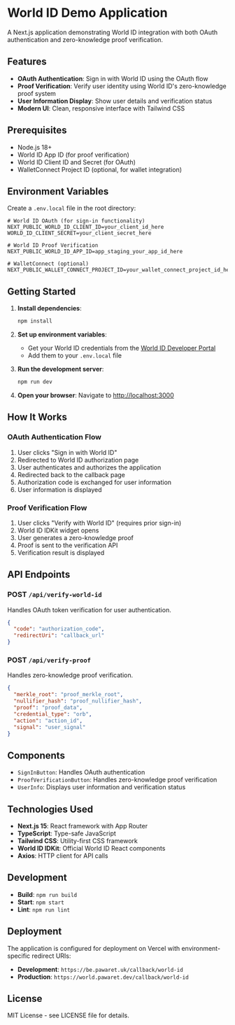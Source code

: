 # World ID Demo Application

A Next.js application demonstrating World ID integration with both OAuth authentication and zero-knowledge proof verification.

## Features

- **OAuth Authentication**: Sign in with World ID using the OAuth flow
- **Proof Verification**: Verify user identity using World ID's zero-knowledge proof system
- **User Information Display**: Show user details and verification status
- **Modern UI**: Clean, responsive interface with Tailwind CSS

## Prerequisites

- Node.js 18+
- World ID App ID (for proof verification)
- World ID Client ID and Secret (for OAuth)
- WalletConnect Project ID (optional, for wallet integration)

## Environment Variables

Create a `.env.local` file in the root directory:

```env
# World ID OAuth (for sign-in functionality)
NEXT_PUBLIC_WORLD_ID_CLIENT_ID=your_client_id_here
WORLD_ID_CLIENT_SECRET=your_client_secret_here

# World ID Proof Verification
NEXT_PUBLIC_WORLD_ID_APP_ID=app_staging_your_app_id_here

# WalletConnect (optional)
NEXT_PUBLIC_WALLET_CONNECT_PROJECT_ID=your_wallet_connect_project_id_here
```

## Getting Started

1. **Install dependencies**:

   ```bash
   npm install
   ```

2. **Set up environment variables**:

   - Get your World ID credentials from the [World ID Developer Portal](https://developer.worldcoin.org/)
   - Add them to your `.env.local` file

3. **Run the development server**:

   ```bash
   npm run dev
   ```

4. **Open your browser**:
   Navigate to [http://localhost:3000](http://localhost:3000)

## How It Works

### OAuth Authentication Flow

1. User clicks "Sign in with World ID"
2. Redirected to World ID authorization page
3. User authenticates and authorizes the application
4. Redirected back to the callback page
5. Authorization code is exchanged for user information
6. User information is displayed

### Proof Verification Flow

1. User clicks "Verify with World ID" (requires prior sign-in)
2. World ID IDKit widget opens
3. User generates a zero-knowledge proof
4. Proof is sent to the verification API
5. Verification result is displayed

## API Endpoints

### POST `/api/verify-world-id`

Handles OAuth token verification for user authentication.

```json
{
  "code": "authorization_code",
  "redirectUri": "callback_url"
}
```

### POST `/api/verify-proof`

Handles zero-knowledge proof verification.

```json
{
  "merkle_root": "proof_merkle_root",
  "nullifier_hash": "proof_nullifier_hash",
  "proof": "proof_data",
  "credential_type": "orb",
  "action": "action_id",
  "signal": "user_signal"
}
```

## Components

- `SignInButton`: Handles OAuth authentication
- `ProofVerificationButton`: Handles zero-knowledge proof verification
- `UserInfo`: Displays user information and verification status

## Technologies Used

- **Next.js 15**: React framework with App Router
- **TypeScript**: Type-safe JavaScript
- **Tailwind CSS**: Utility-first CSS framework
- **World ID IDKit**: Official World ID React components
- **Axios**: HTTP client for API calls

## Development

- **Build**: `npm run build`
- **Start**: `npm start`
- **Lint**: `npm run lint`

## Deployment

The application is configured for deployment on Vercel with environment-specific redirect URIs:

- **Development**: `https://be.pawaret.uk/callback/world-id`
- **Production**: `https://world.pawaret.dev/callback/world-id`

## License

MIT License - see LICENSE file for details.
